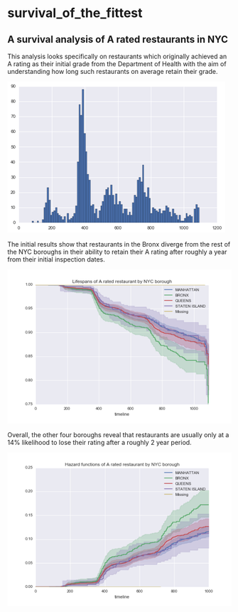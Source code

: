 # survival_of_the_fittest

## A survival analysis of A rated restaurants in NYC

This analysis looks specifically on restaurants which originally achieved an A rating as their initial grade from the Department of Health with the aim of understanding how long such restaurants on average retain their grade.

![alt tag](https://github.com/andrewwowens/survival_of_the_fittest/blob/master/distribution_of_ratings_losses.png)

The initial results show that restaurants in the Bronx diverge from the rest of the NYC boroughs in their ability to retain their A rating after roughly a year from their initial inspection dates.

![alt tag](https://github.com/andrewwowens/survival_of_the_fittest/blob/master/Lifespans%20of%20A%20rated%20restaurant%20by%20NYC%20borough.png)

Overall, the other four boroughs reveal that restaurants are usually only at a 14% likelihood to lose their rating after a roughly 2 year period.

![alt tag](https://github.com/andrewwowens/survival_of_the_fittest/blob/master/Hazard%20functions%20of%20A%20rated%20restaurant%20by%20NYC%20borough.png)
